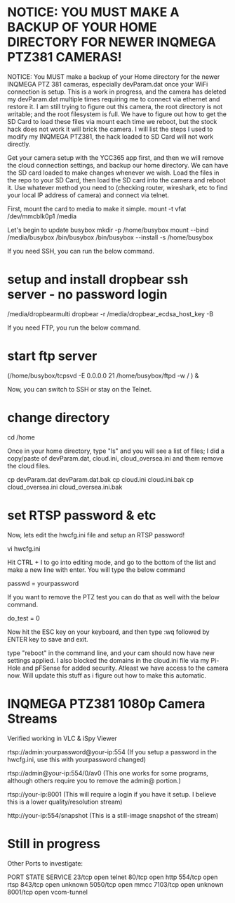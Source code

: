  # NOTICE: YOU MUST MAKE A BACKUP OF YOUR HOME DIRECTORY FOR NEWER INQMEGA PTZ381 CAMERAS!
NOTICE: You MUST make a backup of your Home directory for the newer INQMEGA PTZ 381 cameras, especially devParam.dat once your WiFi connection is setup. This is a work in progress, and the camera has deleted my devParam.dat multiple times requiring me to connect via ethernet and restore it. I am still trying to figure out this camera, the root directory is not writable; and the root filesystem is full. We have to figure out how to get the SD Card to load these files via mount each time we reboot, but the stock hack does not work it will brick the camera.
I will list the steps I used to modify my INQMEGA PTZ381, the hack loaded to SD Card will not work directly.

Get your camera setup with the YCC365 app first, and then we will remove the cloud connection settings, and backup our home directory. We can have the SD card loaded to make changes whenever we wish.
Load the files in the repo to your SD Card, then load the SD card into the camera and reboot it. Use whatever method you need to (checking router, wireshark, etc to find your local IP address of camera) and connect via telnet.

First, mount the card to media to make it simple.
  mount -t vfat /dev/mmcblk0p1  /media

Let's begin to update busybox
  mkdir -p /home/busybox
  mount --bind /media/busybox /bin/busybox
  /bin/busybox --install -s /home/busybox

If you need SSH, you can run the below command.
 # setup and install dropbear ssh server - no password login
  /media/dropbearmulti dropbear -r /media/dropbear_ecdsa_host_key -B
  
If you need FTP, you run the below command.
 # start ftp server
  (/home/busybox/tcpsvd -E 0.0.0.0 21 /home/busybox/ftpd -w / ) &
  
Now, you can switch to SSH or stay on the Telnet.

 # change directory
   cd /home
   
 Once in your home directory, type "ls" and you will see a list of files; I did a copy/paste of devParam.dat, cloud.ini, cloud_oversea.ini and them remove the cloud files.
 
 cp devParam.dat devParam.dat.bak
 cp cloud.ini cloud.ini.bak
 cp cloud_oversea.ini cloud_oversea.ini.bak
 
  # set RTSP password & etc
  
Now, lets edit the hwcfg.ini file and setup an RTSP password!

  vi hwcfg.ini
  
  Hit CTRL + I to go into editing mode, and go to the bottom of the list and make a new line with enter. You will type the below command
  
  passwd = yourpassword
  
If you want to remove the PTZ test you can do that as well with the below command.
 
 do_test = 0
 
  Now hit the ESC key on your keyboard, and then type :wq followed by ENTER key to save and exit.
  
type "reboot" in the command line, and your cam should now have new settings applied. I also blocked the domains in the cloud.ini file via my Pi-Hole and pFSense for added security. Atleast we have access to the camera now. Will update this stuff as i figure out how to make this automatic.

# INQMEGA PTZ381 1080p Camera Streams
Verified working in VLC & iSpy Viewer

rtsp://admin:yourpassword@your-ip:554 (If you setup a password in the hwcfg.ini, use this with yourpassword changed)

rtsp://admin@your-ip:554/0/av0 (This one works for some programs, although others require you to remove the admin@ portion.)

rtsp://your-ip:8001 (This will require a login if you have it setup. I believe this is a lower quality/resolution stream)

http://your-ip:554/snapshot (This is a still-image snapshot of the stream)


# Still in progress
Other Ports to investigate:

PORT     STATE SERVICE
23/tcp   open  telnet
80/tcp   open  http
554/tcp  open  rtsp
843/tcp  open  unknown
5050/tcp open  mmcc
7103/tcp open  unknown
8001/tcp open  vcom-tunnel
